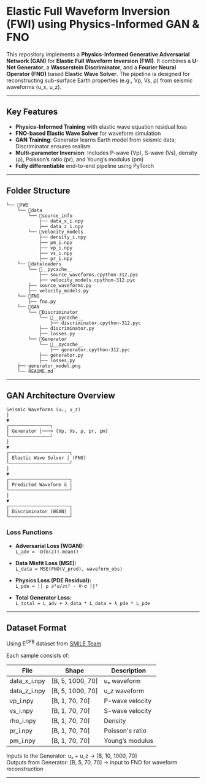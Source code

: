 # Elastic Full Waveform Inversion (FWI) using Physics-Informed GAN & FNO

This repository implements a **Physics-Informed Generative Adversarial Network (GAN)** for **Elastic Full Waveform Inversion (FWI)**. It combines a **U-Net Generator**, a **Wasserstein Discriminator**, and a **Fourier Neural Operator (FNO)** based **Elastic Wave Solver**. The pipeline is designed for reconstructing sub-surface Earth properties (e.g., Vp, Vs, ρ) from seismic waveforms (u_x, u_z).

---

## Key Features

- **Physics-Informed Training** with elastic wave equation residual loss  
- **FNO-based Elastic Wave Solver** for waveform simulation  
- **GAN Training**: Generator learns Earth model from seismic data; Discriminator ensures realism  
- **Multi-parameter Inversion**: Includes P-wave (Vp), S-wave (Vs), density (ρ), Poisson’s ratio (pr), and Young’s modulus (pm)  
- **Fully differentiable** end-to-end pipeline using PyTorch 

---
## Folder Structure

```
└── 📁FWI
    └── 📁data
        └── 📁source_info
            ├── data_x_i.npy
            ├── data_z_i.npy
        └── 📁velocity_models
            ├── density_i.npy
            ├── pm_i.npy
            ├── vp_i.npy
            ├── vs_i.npy
            ├── pr_i.npy
    └── 📁dataloaders
        └── 📁__pycache__
            ├── source_waveforms.cpython-312.pyc
            ├── velocity_models.cpython-312.pyc
        ├── source_waveforms.py
        ├── velocity_models.py
    └── 📁FNO
        ├── fno.py
    └── 📁GAN
        └── 📁Discriminator
            └── 📁__pycache__
                ├── discriminator.cpython-312.pyc
            ├── discriminator.py
            ├── losses.py
        └── 📁Generator
            └── 📁__pycache__
                ├── generator.cpython-312.pyc
            ├── generator.py
            ├── losses.py
    ├── generator_model.png
    └── README.md
```

---
## GAN Architecture Overview

```
Seismic Waveforms (uₓ, u_z)
│
▼
┌───────────────┐
│ Generator │───> (Vp, Vs, ρ, pr, pm)
└───────────────┘
│
▼
┌──────────────────────┐
│ Elastic Wave Solver │ (FNO)
└──────────────────────┘
│
▼
┌──────────────────────┐
│ Predicted Waveform û │
└──────────────────────┘
│
▼
┌──────────────────────┐
│ Discriminator (WGAN) │
└──────────────────────┘
```

### Loss Functions

- **Adversarial Loss (WGAN):**  
  `L_adv = -D(G(z)).mean()`

- **Data Misfit Loss (MSE):**  
  `L_data = MSE(FNO(V_pred), waveform_obs)`

- **Physics Loss (PDE Residual):**  
  `L_pde = || ρ ∂²u/∂t² - ∇·σ ||²`

- **Total Generator Loss:**  
  `L_total = L_adv + λ_data * L_data + λ_pde * L_pde`

---

## Dataset Format

Using E<sup>CFB</sup> dataset from [SMILE Team](https://smileunc.github.io/projects/efwi/datasets)

Each sample consists of:

| File| Shape             | Description              |
|-----------------|----------------|--------------------------|
| data_x_i.npy    | [B, 5, 1000, 70]  | uₓ waveform              |
| data_z_i.npy    | [B, 5, 1000, 70]  | u_z waveform             |
| vp_i.npy        | [B, 1, 70, 70]    | P-wave velocity          |
| vs_i.npy        | [B, 1, 70, 70]    | S-wave velocity          |
| rho_i.npy       | [B, 1, 70, 70]    | Density                  |
| pr_i.npy        | [B, 1, 70, 70]    | Poisson's ratio          |
| pm_i.npy        | [B, 1, 70, 70]    | Young’s modulus          |

Inputs to the Generator: uₓ + u_z → [B, 10, 1000, 70]  
Outputs from Generator: [B, 5, 70, 70] → input to FNO for waveform reconstruction

---


